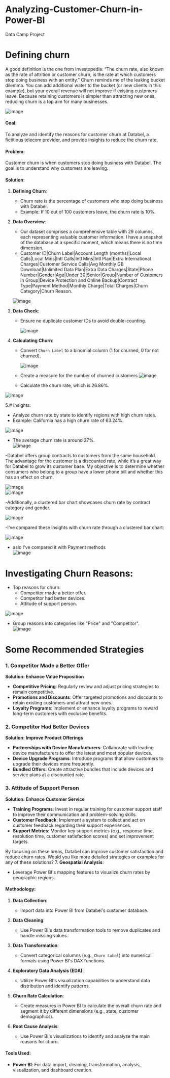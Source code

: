 # Analyzing-Customer-Churn-in-Power-BI
Data Camp Project
# Defining churn 
A good definition is the one from Investopedia: “The churn rate, also known as the rate of attrition or customer churn, is the rate at which customers stop doing business with an entity.” Churn reminds me of the leaking bucket dilemma. You can add additional water to the bucket (or new clients in this example), but your overall revenue will not improve if existing customers leave. Because retaining customers is simpler than attracting new ones, reducing churn is a top aim for many businesses.

![image](https://github.com/user-attachments/assets/42639867-c65c-496c-8bc8-46fb3ba66f67)


#### Goal:
To analyze and identify the reasons for customer churn at Databel, a fictitious telecom provider, and provide insights to reduce the churn rate.

#### Problem:
Customer churn is when customers stop doing business with Databel. The goal is to understand why customers are leaving.

#### Solution:
1. **Defining Churn**:
   - Churn rate is the percentage of customers who stop doing business with Databel.
   - Example: If 10 out of 100 customers leave, the churn rate is 10%.

2. **Data Overview**:
   - Our dataset comprises a comprehensive table with 29 columns, each representing valuable customer information. I have a snapshot of the database at a specific moment, which means there is no time dimension.
   - Customer ID|Churn Label|Account Length (months)|Local Calls|Local Mins|Intl Calls|Intl Mins|Intl Plan|Extra International Charges|Customer Service Calls|Avg Monthly GB Download|Unlimited Data Plan|Extra Data Charges|State|Phone Number|Gender|Age|Under 30|Senior|Group|Number of Customers in Group|Device Protection and Online Backup|Contract Type|Payment Method|Monthly Charge|Total Charges|Churn Category|Churn Reason.
  
    ![image](https://github.com/user-attachments/assets/82030ac5-a5f6-4b7a-9be1-c35da623ccf3)


3. **Data Check**:
   - Ensure no duplicate customer IDs to avoid double-counting.
     
     ![image](https://github.com/user-attachments/assets/ca25a018-5e43-4410-8f17-28430481d41f)


4. **Calculating Churn**:
   - Convert `Churn Label` to a binomial column (1 for churned, 0 for not churned).
     
     ![image](https://github.com/user-attachments/assets/7ee7e8e8-e8ca-47a2-ba6e-ea3251ae58fa)
   - Create a measure for the number of churned customers
     ![image](https://github.com/user-attachments/assets/70a237f1-5afc-44a0-b0c6-f3170b41173d)

   - Calculate the churn rate, which is 26.86%.
     
  ![image](https://github.com/user-attachments/assets/c210e54d-ff3a-4006-ae84-5e53879242a0)


5.# Insights:
   - Analyze churn rate by state to identify regions with high churn rates.
   - Example: California has a high churn rate of 63.24%.
     
![image](https://github.com/user-attachments/assets/5ef255f8-a660-41a3-8c1f-2a9c47971050)


- The average churn rate is around 27%.<br>
  ![image](https://github.com/user-attachments/assets/f05753be-1760-418a-b507-7ea7e6dab327)

-Databel offers group contracts to customers from the same household. The advantage for the customer is a discounted rate, while it’s a great way for Databel to grow its customer base. My objective is to determine whether consumers who belong to a group have a lower phone bill and whether this has an effect on churn.

![image](https://github.com/user-attachments/assets/64595a13-775d-42f2-989c-3aecb9d01734)<br>
![image](https://github.com/user-attachments/assets/a5ffbb1b-32ee-4332-9c80-846f9af76c0f)

-Additionally, a clustered bar chart showcases churn rate by contract category and gender.

![image](https://github.com/user-attachments/assets/b06c05ac-2e73-43f7-abfa-94bb199b212d)

-I’ve compared these insights with churn rate through a clustered bar chart:

![image](https://github.com/user-attachments/assets/e960e38b-e6fd-4026-b55f-221abb056fa1)

- aslo I've compared it with Payment methods<br>
![image](https://github.com/user-attachments/assets/04e2bcff-cc76-408d-b514-934ba42ee472)

# Investigating Churn Reasons:
   - Top reasons for churn:
     - Competitor made a better offer.
     - Competitor had better devices.
     - Attitude of support person.
       
![image](https://github.com/user-attachments/assets/81faf531-ba00-496c-9d26-45a4e88bfaf8)

   - Group reasons into categories like "Price" and "Competitor".<br>
![image](https://github.com/user-attachments/assets/6ecbb09e-c978-40ab-a480-48e25680d44f)<br>

#  Some Recommended Strategies
### 1. Competitor Made a Better Offer
**Solution: Enhance Value Proposition**
- **Competitive Pricing**: Regularly review and adjust pricing strategies to remain competitive.
- **Promotions and Discounts**: Offer targeted promotions and discounts to retain existing customers and attract new ones.
- **Loyalty Programs**: Implement or enhance loyalty programs to reward long-term customers with exclusive benefits.

### 2. Competitor Had Better Devices
**Solution: Improve Product Offerings**
- **Partnerships with Device Manufacturers**: Collaborate with leading device manufacturers to offer the latest and most popular devices.
- **Device Upgrade Programs**: Introduce programs that allow customers to upgrade their devices more frequently.
- **Bundled Offers**: Create attractive bundles that include devices and service plans at a discounted rate.

### 3. Attitude of Support Person
**Solution: Enhance Customer Service**
- **Training Programs**: Invest in regular training for customer support staff to improve their communication and problem-solving skills.
- **Customer Feedback**: Implement a system to collect and act on customer feedback regarding their support experiences.
- **Support Metrics**: Monitor key support metrics (e.g., response time, resolution time, customer satisfaction scores) and set improvement targets.

By focusing on these areas, Databel can improve customer satisfaction and reduce churn rates. Would you like more detailed strategies or examples for any of these solutions?
7. **Geospatial Analysis**:
   - Leverage Power BI's mapping features to visualize churn rates by geographic regions.


#### Methodology:
1. **Data Collection**:
   - Import data into Power BI from Databel's customer database.

2. **Data Cleaning**:
   - Use Power BI's data transformation tools to remove duplicates and handle missing values.

3. **Data Transformation**:
   - Convert categorical columns (e.g., `Churn Label`) into numerical formats using Power BI's DAX functions.

4. **Exploratory Data Analysis (EDA)**:
   - Utilize Power BI's visualization capabilities to understand data distribution and identify patterns.

5. **Churn Rate Calculation**:
   - Create measures in Power BI to calculate the overall churn rate and segment it by different dimensions (e.g., state, customer demographics).

6. **Root Cause Analysis**:
   - Use Power BI's visualizations to identify and analyze the main reasons for churn.

#### Tools Used:
- **Power BI**: For data import, cleaning, transformation, analysis, visualization, and dashboard creation.

